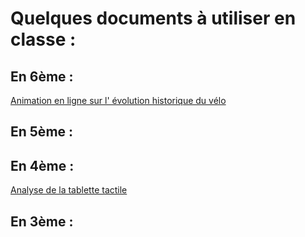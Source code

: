 # Quelques documents à utiliser en classe :

## En 6ème :
[Animation en ligne sur l' évolution historique du vélo](images/evolution_velo.swf)

## En 5ème :

## En 4ème :

[Analyse de la tablette tactile](images/aftablette/tablette.html)

## En 3ème :


